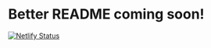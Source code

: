 # Better README coming soon!
[![Netlify Status](https://api.netlify.com/api/v1/badges/7c6e17cf-76ec-48e1-8683-4fe0e74f9889/deploy-status)](https://app.netlify.com/sites/srvdc/deploys)
